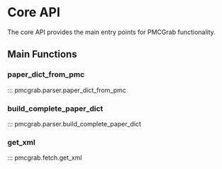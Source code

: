 # Core API

The core API provides the main entry points for PMCGrab functionality.

## Main Functions

### paper_dict_from_pmc

::: pmcgrab.parser.paper_dict_from_pmc

### build_complete_paper_dict

::: pmcgrab.parser.build_complete_paper_dict

### get_xml

::: pmcgrab.fetch.get_xml
